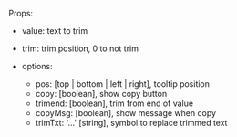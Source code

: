 Props:
  
  - value: text to trim
  
  - trim: trim position, 0  to not trim
  
  - options:
    - pos: [top | bottom | left | right], tooltip position
    - copy: [boolean], show copy button
    - trimend: [boolean], trim from end of value
    - copyMsg: [boolean], show message when copy
    - trimTxt: '...' [string], symbol to replace trimmed text


